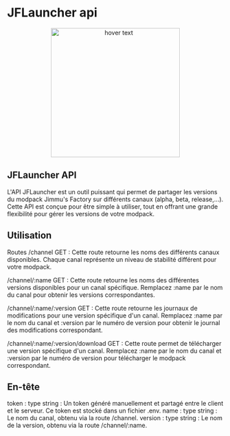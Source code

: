 # JFLauncher api

<p align="center">
  <img src=https://livecampus.fr/wp-content/uploads/2020/09/logo_transparent_background.png width="300" title="hover text">

## JFLauncher API
L'API JFLauncher est un outil puissant qui permet de partager les versions du modpack Jimmu's Factory sur différents canaux (alpha, beta, release,...). Cette API est conçue pour être simple à utiliser, tout en offrant une grande flexibilité pour gérer les versions de votre modpack.

## Utilisation
Routes
/channel
GET : Cette route retourne les noms des différents canaux disponibles. Chaque canal représente un niveau de stabilité différent pour votre modpack.

/channel/:name
GET : Cette route retourne les noms des différentes versions disponibles pour un canal spécifique. Remplacez :name par le nom du canal pour obtenir les versions correspondantes.

/channel/:name/:version
GET : Cette route retourne les journaux de modifications pour une version spécifique d'un canal. Remplacez :name par le nom du canal et :version par le numéro de version pour obtenir le journal des modifications correspondant.

/channel/:name/:version/download
GET : Cette route permet de télécharger une version spécifique d'un canal. Remplacez :name par le nom du canal et :version par le numéro de version pour télécharger le modpack correspondant.

## En-tête
token : type string : Un token généré manuellement et partagé entre le client et le serveur. Ce token est stocké dans un fichier .env.
name : type string : Le nom du canal, obtenu via la route /channel.
version : type string : Le nom de la version, obtenu via la route /channel/:name.
